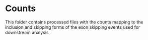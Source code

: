 # Counts

This folder contains processed files with the counts mapping to the inclusion and skipping forms of the exon skipping events used for downstream analysis
